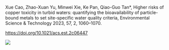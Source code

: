 Xue Cao, Zhao-Xuan Yu, Minwei Xie, Ke Pan, Qiao-Guo Tan*, Higher risks of copper toxicity in turbid waters: quantifying the bioavailability of particle-bound metals to set site-specific water quality criteria, Environmental Science & Technology 2023, 57, 2, 1060–1070. 

https://doi.org/10.1021/acs.est.2c06447

![](https://pubs.acs.org/cms/10.1021/acs.est.2c06447/asset/images/medium/es2c06447_0008.gif)
